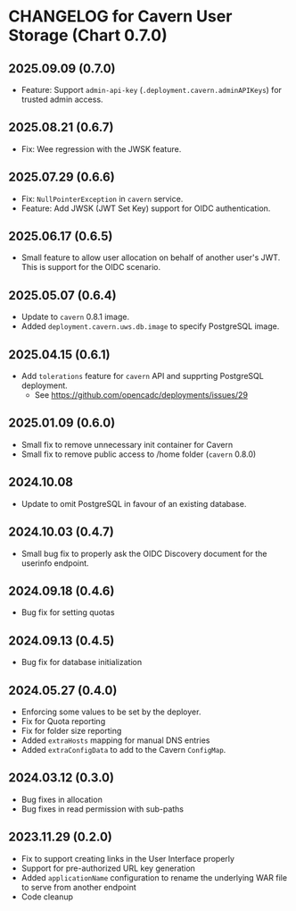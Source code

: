 # CHANGELOG for Cavern User Storage (Chart 0.7.0)

## 2025.09.09 (0.7.0)
- Feature: Support `admin-api-key` (`.deployment.cavern.adminAPIKeys`) for trusted admin access.

## 2025.08.21 (0.6.7)
- Fix: Wee regression with the JWSK feature.

## 2025.07.29 (0.6.6)
- Fix: `NullPointerException` in `cavern` service.
- Feature: Add JWSK (JWT Set Key) support for OIDC authentication.

## 2025.06.17 (0.6.5)
- Small feature to allow user allocation on behalf of another user's JWT.  This is support for the OIDC scenario.

## 2025.05.07 (0.6.4)
- Update to `cavern` 0.8.1 image.
- Added `deployment.cavern.uws.db.image` to specify PostgreSQL image.

## 2025.04.15 (0.6.1)
- Add `tolerations` feature for `cavern` API and supprting PostgreSQL deployment.
  - See https://github.com/opencadc/deployments/issues/29

## 2025.01.09 (0.6.0)
- Small fix to remove unnecessary init container for Cavern
- Small fix to remove public access to /home folder (`cavern` 0.8.0)

## 2024.10.08
- Update to omit PostgreSQL in favour of an existing database.

## 2024.10.03 (0.4.7)
- Small bug fix to properly ask the OIDC Discovery document for the userinfo endpoint.

## 2024.09.18 (0.4.6)
- Bug fix for setting quotas

## 2024.09.13 (0.4.5)
- Bug fix for database initialization

## 2024.05.27 (0.4.0)
- Enforcing some values to be set by the deployer.
- Fix for Quota reporting
- Fix for folder size reporting
- Added `extraHosts` mapping for manual DNS entries
- Added `extraConfigData` to add to the Cavern `ConfigMap`.

## 2024.03.12 (0.3.0)
- Bug fixes in allocation
- Bug fixes in read permission with sub-paths

## 2023.11.29 (0.2.0)
- Fix to support creating links in the User Interface properly
- Support for pre-authorized URL key generation
- Added `applicationName` configuration to rename the underlying WAR file to serve from another endpoint
- Code cleanup
